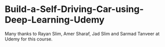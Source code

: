 # Build-a-Self-Driving-Car-using-Deep-Learning-Udemy
Many thanks to Rayan Slim, Amer Sharaf, Jad Slim and Sarmad Tanveer at Udemy for this course.

